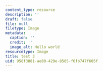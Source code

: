 ```yaml
---
content_type: resource
description: ''
draft: false
file: null
filetype: Image
metadata:
  caption: ''
  credit: ''
  image_alt: Hello world
resourcetype: Image
title: test 3
uid: 958f3881-ae80-429e-8585-f6fb747f605f
---
```

